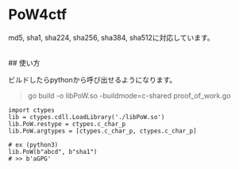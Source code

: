 # PoW4ctf  
md5, sha1, sha224, sha256, sha384, sha512に対応しています。


<br />
## 使い方  

ビルドしたらpythonから呼び出せるようになります。  
> go build -o libPoW.so -buildmode=c-shared proof_of_work.go

```
import ctypes
lib = ctypes.cdll.LoadLibrary('./libPoW.so')
lib.PoW.restype = ctypes.c_char_p
lib.PoW.argtypes = [ctypes.c_char_p, ctypes.c_char_p]

# ex (python3)
lib.PoW(b"abcd", b"sha1")
# >> b'aGPG'
```
